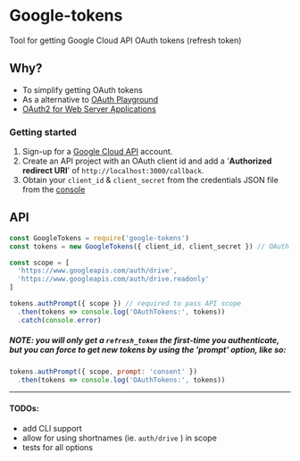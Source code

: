 # Google-tokens
Tool for getting Google Cloud API OAuth tokens (refresh token)

## Why?
- To simplify getting OAuth tokens
- As a alternative to [OAuth Playground](https://developers.google.com/oauthplayground/)
- [OAuth2 for Web Server Applications](https://developers.google.com/identity/protocols/OAuth2WebServer)

### Getting started
1. Sign-up for a [Google Cloud API](https://console.developer.google.com/) account.
1. Create an API project with an OAuth client id and add a '**Authorized redirect URI**' of `http://localhost:3000/callback`.
1. Obtain your `client_id` & `client_secret` from the credentials JSON file from the [console](https://console.developers.google.com/apis/credentials)

## API
```javascript
const GoogleTokens = require('google-tokens')
const tokens = new GoogleTokens({ client_id, client_secret }) // OAuth credentials 

const scope = [
  'https://www.googleapis.com/auth/drive',
  'https://www.googleapis.com/auth/drive.readonly'
]

tokens.authPrompt({ scope }) // required to pass API scope
  .then(tokens => console.log('OAuthTokens:', tokens))
  .catch(console.error)
```

##### NOTE: you will only get a `refresh_token` the first-time you authenticate, but you can force to get new tokens by using the 'prompt' option, like so:

```javascript
tokens.authPrompt({ scope, prompt: 'consent' })
  .then(tokens => console.log('OAuthTokens:', tokens))
```

----

#### TODOs:
- add CLI support
- allow for using shortnames (ie. `auth/drive` ) in scope
- tests for all options 